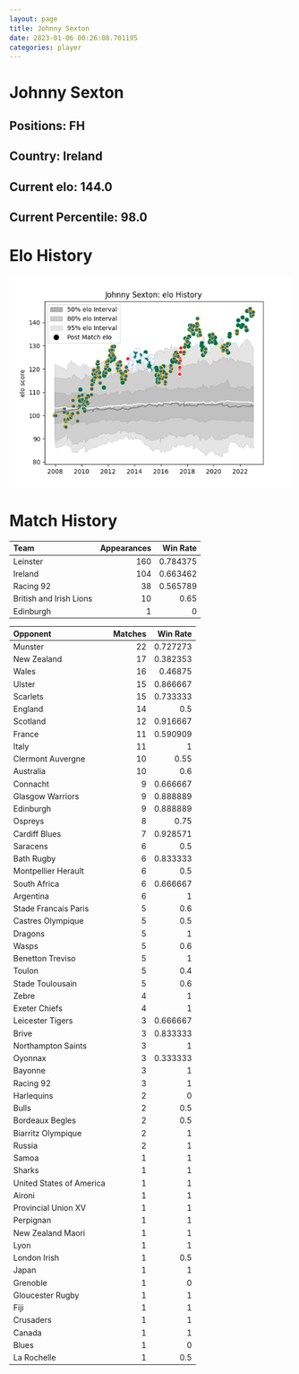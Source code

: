 ```yaml
---  
layout: page  
title: Johnny Sexton  
date: 2023-01-06 00:26:08.701195  
categories: player  
---
```

# Johnny Sexton

## Positions: FH

## Country: Ireland

## Current elo: 144.0

## Current Percentile: 98.0

# Elo History


![elo history](history_JohnnySexton.png)
# Match History


| Team                    |   Appearances |   Win Rate |
|:------------------------|--------------:|-----------:|
| Leinster                |           160 |   0.784375 |
| Ireland                 |           104 |   0.663462 |
| Racing 92               |            38 |   0.565789 |
| British and Irish Lions |            10 |   0.65     |
| Edinburgh               |             1 |   0        |

| Opponent                 |   Matches |   Win Rate |
|:-------------------------|----------:|-----------:|
| Munster                  |        22 |   0.727273 |
| New Zealand              |        17 |   0.382353 |
| Wales                    |        16 |   0.46875  |
| Ulster                   |        15 |   0.866667 |
| Scarlets                 |        15 |   0.733333 |
| England                  |        14 |   0.5      |
| Scotland                 |        12 |   0.916667 |
| France                   |        11 |   0.590909 |
| Italy                    |        11 |   1        |
| Clermont Auvergne        |        10 |   0.55     |
| Australia                |        10 |   0.6      |
| Connacht                 |         9 |   0.666667 |
| Glasgow Warriors         |         9 |   0.888889 |
| Edinburgh                |         9 |   0.888889 |
| Ospreys                  |         8 |   0.75     |
| Cardiff Blues            |         7 |   0.928571 |
| Saracens                 |         6 |   0.5      |
| Bath Rugby               |         6 |   0.833333 |
| Montpellier Herault      |         6 |   0.5      |
| South Africa             |         6 |   0.666667 |
| Argentina                |         6 |   1        |
| Stade Francais Paris     |         5 |   0.6      |
| Castres Olympique        |         5 |   0.5      |
| Dragons                  |         5 |   1        |
| Wasps                    |         5 |   0.6      |
| Benetton Treviso         |         5 |   1        |
| Toulon                   |         5 |   0.4      |
| Stade Toulousain         |         5 |   0.6      |
| Zebre                    |         4 |   1        |
| Exeter Chiefs            |         4 |   1        |
| Leicester Tigers         |         3 |   0.666667 |
| Brive                    |         3 |   0.833333 |
| Northampton Saints       |         3 |   1        |
| Oyonnax                  |         3 |   0.333333 |
| Bayonne                  |         3 |   1        |
| Racing 92                |         3 |   1        |
| Harlequins               |         2 |   0        |
| Bulls                    |         2 |   0.5      |
| Bordeaux Begles          |         2 |   0.5      |
| Biarritz Olympique       |         2 |   1        |
| Russia                   |         2 |   1        |
| Samoa                    |         1 |   1        |
| Sharks                   |         1 |   1        |
| United States of America |         1 |   1        |
| Aironi                   |         1 |   1        |
| Provincial Union XV      |         1 |   1        |
| Perpignan                |         1 |   1        |
| New Zealand Maori        |         1 |   1        |
| Lyon                     |         1 |   1        |
| London Irish             |         1 |   0.5      |
| Japan                    |         1 |   1        |
| Grenoble                 |         1 |   0        |
| Gloucester Rugby         |         1 |   1        |
| Fiji                     |         1 |   1        |
| Crusaders                |         1 |   1        |
| Canada                   |         1 |   1        |
| Blues                    |         1 |   0        |
| La Rochelle              |         1 |   0.5      |